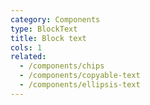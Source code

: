 ```yaml
---
category: Components
type: BlockText
title: Block text
cols: 1
related:
  - /components/chips
  - /components/copyable-text
  - /components/ellipsis-text
---
```


